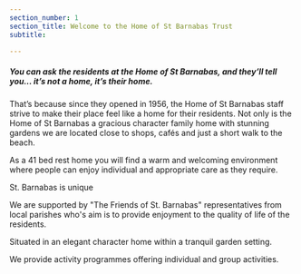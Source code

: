 ```yaml
---
section_number: 1
section_title: Welcome to the Home of St Barnabas Trust
subtitle:

---
```


##### You can ask the residents at the Home of St Barnabas, and they’ll tell you… it’s not a home, it’s their home.

That’s because since they opened in 1956, the Home of St Barnabas staff strive to make their place feel like a home for their residents. Not only is the Home of St Barnabas a gracious character family home with stunning gardens we are located close to shops, cafés and just a short walk to the beach.

As a 41 bed rest home you will find a warm and welcoming environment where people can enjoy individual and appropriate care as they require.

St. Barnabas is unique

We are supported by "The Friends of St. Barnabas" representatives from local parishes who's aim is to provide enjoyment to the quality of life of the residents.

Situated in an elegant character home within a tranquil garden setting.

We provide activity programmes offering individual and group activities.
